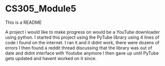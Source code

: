 # CS305_Module5
This is a README

A project i would like to make progress on would be a YouTube downloader using python.
I started this project using the PyTube library using 4 lines of code i found on the internet.
I ran it and it didnt work, there were dozens of errors
I then found a reddit thread discussing that the library was out of date and didnt interface with Youtube anymore
I then gave up until PyTube gets updated and havent worked on it since. 
